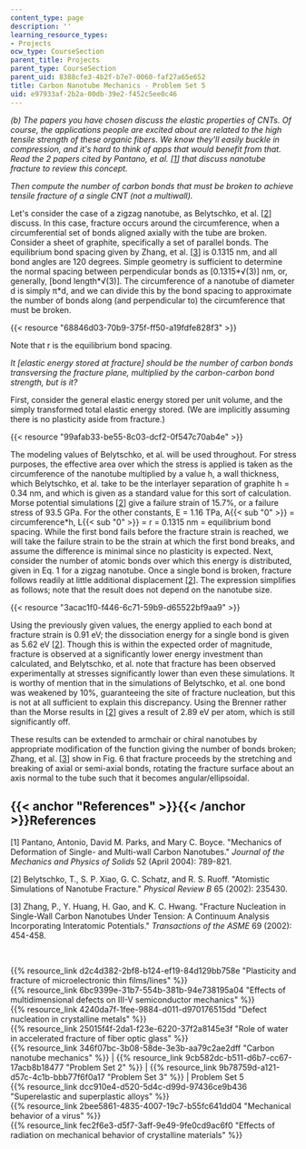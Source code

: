 ```yaml
---
content_type: page
description: ''
learning_resource_types:
- Projects
ocw_type: CourseSection
parent_title: Projects
parent_type: CourseSection
parent_uid: 8388cfe3-4b2f-b7e7-0060-faf27a65e652
title: Carbon Nanotube Mechanics - Problem Set 5
uid: e97933af-2b2a-00db-39e2-f452c5ee0c46
---
```


_(b) The papers you have chosen discuss the elastic properties of CNTs. Of course, the applications people are excited about are related to the high tensile strength of these organic fibers. We know they'll easily buckle in compression, and it's hard to think of apps that would benefit from that. Read the 2 papers cited by Pantano, et al. \[[1](#References)\] that discuss nanotube fracture to review this concept._

_Then compute the number of carbon bonds that must be broken to achieve tensile fracture of a single CNT (not a multiwall)._

Let's consider the case of a zigzag nanotube, as Belytschko, et al. \[[2](#References)\] discuss. In this case, fracture occurs around the circumference, when a circumferential set of bonds aligned axially with the tube are broken. Consider a sheet of graphite, specifically a set of parallel bonds. The equilibrium bond spacing given by Zhang, et al. \[[3](#References)\] is 0.1315 nm, and all bond angles are 120 degrees. Simple geometry is sufficient to determine the normal spacing between perpendicular bonds as \[0.1315\*√(3)\] nm, or, generally, \[bond length\*√(3)\]. The circumference of a nanotube of diameter d is simply π\*d, and we can divide this by the bond spacing to approximate the number of bonds along (and perpendicular to) the circumference that must be broken.

{{< resource "68846d03-70b9-375f-ff50-a19fdfe828f3" >}}

Note that r is the equilibrium bond spacing.

_It \[elastic energy stored at fracture\] should be the number of carbon bonds transversing the fracture plane, multiplied by the carbon-carbon bond strength, but is it?_

First, consider the general elastic energy stored per unit volume, and the simply transformed total elastic energy stored. (We are implicitly assuming there is no plasticity aside from fracture.)

{{< resource "99afab33-be55-8c03-dcf2-0f547c70ab4e" >}}

The modeling values of Belytschko, et al. will be used throughout. For stress purposes, the effective area over which the stress is applied is taken as the circumference of the nanotube multiplied by a value h, a wall thickness, which Belytschko, et al. take to be the interlayer separation of graphite h = 0.34 nm, and which is given as a standard value for this sort of calculation. Morse potential simulations \[[2](#References)\] give a failure strain of 15.7%, or a failure stress of 93.5 GPa. For the other constants, E = 1.16 TPa, A{{< sub "0" >}} = circumference\*h, L{{< sub "0" >}} = r = 0.1315 nm = equilibrium bond spacing. While the first bond fails before the fracture strain is reached, we will take the failure strain to be the strain at which the first bond breaks, and assume the difference is minimal since no plasticity is expected. Next, consider the number of atomic bonds over which this energy is distributed, given in Eq. 1 for a zigzag nanotube. Once a single bond is broken, fracture follows readily at little additional displacement \[[2](#References)\]. The expression simplifies as follows; note that the result does not depend on the nanotube size.

{{< resource "3acac1f0-f446-6c71-59b9-d65522bf9aa9" >}}

Using the previously given values, the energy applied to each bond at fracture strain is 0.91 eV; the dissociation energy for a single bond is given as 5.62 eV \[[2](#References)\]. Though this is within the expected order of magnitude, fracture is observed at a significantly lower energy investment than calculated, and Belytschko, et al. note that fracture has been observed experimentally at stresses significantly lower than even these simulations. It is worthy of mention that in the simulations of Belytschko, et al. one bond was weakened by 10%, guaranteeing the site of fracture nucleation, but this is not at all sufficient to explain this discrepancy. Using the Brenner rather than the Morse results in \[[2](#References)\] gives a result of 2.89 eV per atom, which is still significantly off.

These results can be extended to armchair or chiral nanotubes by appropriate modification of the function giving the number of bonds broken; Zhang, et al. \[[3](#References)\] show in Fig. 6 that fracture proceeds by the stretching and breaking of axial or semi-axial bonds, rotating the fracture surface about an axis normal to the tube such that it becomes angular/ellipsoidal.

{{< anchor "References" >}}{{< /anchor >}}References
----------------------------------------------------

\[1\] Pantano, Antonio, David M. Parks, and Mary C. Boyce. "Mechanics of Deformation of Single- and Multi-wall Carbon Nanotubes." _Journal of the Mechanics and Physics of Solids_ 52 (April 2004): 789-821.

\[2\] Belytschko, T., S. P. Xiao, G. C. Schatz, and R. S. Ruoff. "Atomistic Simulations of Nanotube Fracture." _Physical Review B_ 65 (2002): 235430.

\[3\] Zhang, P., Y. Huang, H. Gao, and K. C. Hwang. "Fracture Nucleation in Single-Wall Carbon Nanotubes Under Tension: A Continuum Analysis Incorporating Interatomic Potentials." _Transactions of the ASME_ 69 (2002): 454-458.

  
  
 

{{% resource_link d2c4d382-2bf8-b124-ef19-84d129bb758e "Plasticity and fracture of microelectronic thin films/lines" %}}  
{{% resource_link 6bc9399e-31b7-554b-381b-94e738195a04 "Effects of multidimensional defects on III-V semiconductor mechanics" %}}  
{{% resource_link 4240da7f-1fee-9884-d011-d970176515dd "Defect nucleation in crystalline metals" %}}  
{{% resource_link 25015f4f-2da1-f23e-6220-37f2a8145e3f "Role of water in accelerated fracture of fiber optic glass" %}}  
{{% resource_link 346f07bc-3b08-58de-3e3b-aa79c2ae2dff "Carbon nanotube mechanics" %}} | {{% resource_link 9cb582dc-b511-d6b7-cc67-17acb8b18477 "Problem Set 2" %}} | {{% resource_link 9b78759d-a121-d57c-4c1b-bbb77f6f0a17 "Problem Set 3" %}} | Problem Set 5  
{{% resource_link dcc910e4-d520-5d4c-d99d-97436ce9b436 "Superelastic and superplastic alloys" %}}  
{{% resource_link 2bee5861-4835-4007-19c7-b55fc641dd04 "Mechanical behavior of a virus" %}}  
{{% resource_link fec2f6e3-d5f7-3aff-9e49-9fe0cd9ac6f0 "Effects of radiation on mechanical behavior of crystalline materials" %}}